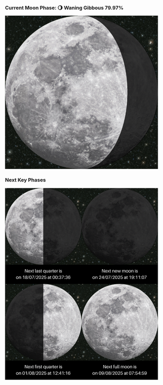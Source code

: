 ### Current Moon Phase: 🌖 Waning Gibbous 79.97%
![Moon Phase](moonphase.png)
### Next Key Phases
![Gallery](gallery.png)
